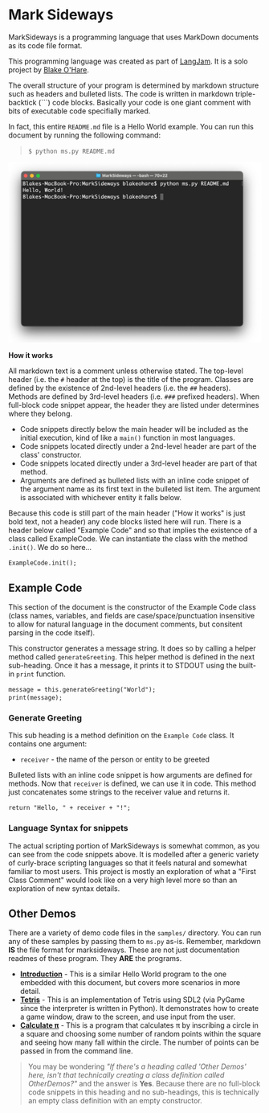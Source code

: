 # Mark Sideways

MarkSideways is a programming language that uses MarkDown documents as its code file format.

This programming language was created as part of [LangJam](https://github.com/langjam/langjam). It is a solo project by [Blake O'Hare](https://github.com/blakeohare).

The overall structure of your program is determined by markdown structure such as headers and bulleted lists. The code is written in markdown triple-backtick (```) code blocks. Basically your code is one giant comment with bits of executable code specifially marked.

In fact, this entire `README.md` file is a Hello World example. You can run this document by running the following command:

> `$ python ms.py README.md`

![](preview.jpg)

**How it works**

All markdown text is a comment unless otherwise stated. The top-level header (i.e. the `#` header at the top) is the title of the program. Classes are defined by the existence of 2nd-level headers (i.e. the `##` headers). Methods are defined by 3rd-level headers (i.e. `###` prefixed headers). When full-block code snippet appear, the header they are listed under determines where they belong.

- Code snippets directly below the main header will be included as the initial execution, kind of like a `main()` function in most languages.
- Code snippets located directly under a 2nd-level header are part of the class' constructor.
- Code snippets located directly under a 3rd-level header are part of that method.
- Arguments are defined as bulleted lists with an inline code snippet of the argument name as its first text in the bulleted list item. The argument is associated with whichever entity it falls below.

Because this code is still part of the main header ("How it works" is just bold text, not a header) any code blocks listed here will run. There is a header below called "Example Code" and so that implies the existence of a class called ExampleCode. We can instantiate the class with the method `.init()`. We do so here...

```
ExampleCode.init();
```

## Example Code

This section of the document is the constructor of the Example Code class (class names, variables, and fields are case/space/punctuation insensitive to allow for natural language in the document comments, but consitent parsing in the code itself).

This constructor generates a message string. It does so by calling a helper method called `generateGreeting`. This helper method is defined in the next sub-heading. Once it has a message, it prints it to STDOUT using the built-in `print` function.

```
message = this.generateGreeting("World");
print(message);
```

### Generate Greeting

This sub heading is a method definition on the `Example Code` class. It contains one argument:

- `receiver` - the name of the person or entity to be greeted

Bulleted lists with an inline code snippet is how arguments are defined for methods. Now that `receiver` is defined, we can use it in code. This method just concatenates some strings to the receiver value and returns it.

```
return "Hello, " + receiver + "!";
```

### Language Syntax for snippets

The actual scripting portion of MarkSideways is somewhat common, as you can see from the code snippets above. It is modelled after a generic variety of curly-brace scripting languages so that it feels natural and somewhat familiar to most users. This project is mostly an exploration of what a "First Class Comment" would look like on a very high level more so than an exploration of new syntax details.

## Other Demos

There are a variety of demo code files in the `samples/` directory. You can run any of these samples by passing them to `ms.py` as-is. Remember, markdown **IS** the file format for marksideways. These are not just documentation readmes of these program. They **ARE** the programs.

- **[Introduction](samples/Introduction.md)** - This is a similar Hello World program to the one embedded with this document, but covers more scenarios in more detail.
- **[Tetris](samples/Tetris.md)** - This is an implementation of Tetris using SDL2 (via PyGame since the interpreter is written in Python). It demonstrates how to create a game window, draw to the screen, and use input from the user.
- **[Calculate &pi;](samples/CalculatePi.md)** - This is a program that calculates &pi; by inscribing a circle in a square and choosing some number of random points within the square and seeing how many fall within the circle. The number of points can be passed in from the command line.

> You may be wondering *"If there's a heading called 'Other Demos' here, isn't that technically creating a class definition called OtherDemos?"* and the answer is **Yes**. Because there are no full-block code snippets in this heading and no sub-headings, this is technically an empty class definition with an empty constructor.


